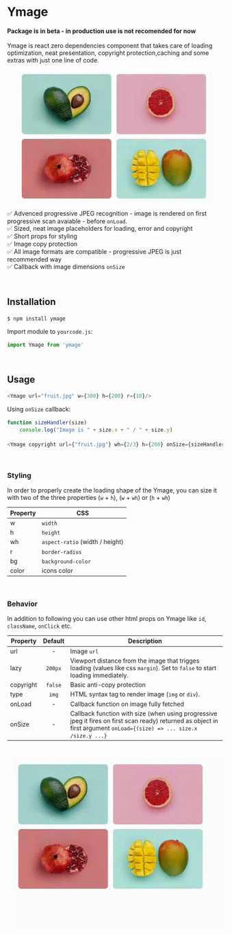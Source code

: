 # Ymage

**Package is in beta - in production use is not recomended for now**
<br/><br/>
Ymage is react zero dependencies component that takes care of loading optimization, neat presentation, copyright protection,caching and some extras with just one line of code.



<p align="center">
<img align="center" width="456" height="312" style="margin: 0 1rem" src="./assets/out.gif" >
</p>

✅ Advenced progressive JPEG recognition - image is rendered on first progressive scan avaiable - before `onLoad`.<br/>
✅ Sized, neat image placeholders for loading, error and copyright <br/>
✅ Short props for styling<br/>
✅ Image copy protection<br/>
✅ All image formats are compatible - progressive JPEG is just recommended way<br/>
✅ Callback with image dimensions `onSize`<br/>



<br/>

## Installation


```shell
$ npm install ymage
```

Import module to `yourcode.js`:
```JavaScript
import Ymage from 'ymage'
```


<br/>

## Usage


```JavaScript
<Ymage url="fruit.jpg" w={300} h={200} r={10}/>
```

Using `onSize` callback:

```JavaScript
function sizeHandler(size) 
	console.log("Image is " + size.x + " / " + size.y)
	
<Ymage copyright url={"fruit.jpg"} wh={2/3} h={200} onSize={sizeHandler} />
```

<br/>


### Styling
In order to properly create the loading shape of the Ymage, you can size it with two of the three properties (`w` + `h`), (`w` + `wh`) or (`h` + `wh`)

|Property|CSS|
|-|-|
|w|`width`|
|h|`height`|
|wh|`aspect-ratio` (width / height)|
|r|`border-radius`|
|bg|`background-color`|
|color|icons color|

<br/>

### Behavior
In addition to following you can use other html props on Ymage like `id`, `className`, `onClick` etc.

|Property|Default|Description|
|-|:-:|-|
|url| - |Image `url`|
|lazy| `200px` | Viewport distance from the image that trigges loading (values like css `margin`). Set to `false` to start loading immediately.|
|copyright|`false`|Basic anti-copy protection|
|type|`img`|HTML syntax tag to render image (`img` or `div`).|
|onLoad| - | Callback function on image fully fetched |
|onSize| - | Callback function with size (when using progressive jpeg it fires on first scan ready) returned as object in first argument `onLoad={(size) => ... size.x /size.y ...}`|

<br/>


<p align="center">
    <img align="center" width="496" height="392" style="margin: 0 1rem" src="./assets/copy.gif" >
</p>


<br/>

